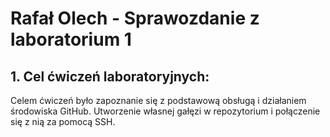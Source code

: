 # Rafał Olech - Sprawozdanie z laboratorium 1

## 1. Cel ćwiczeń laboratoryjnych:

Celem ćwiczeń było zapoznanie się z podstawową obsługą i działaniem środowiska GitHub. Utworzenie własnej gałęzi w repozytorium i połączenie się z nią za pomocą SSH.